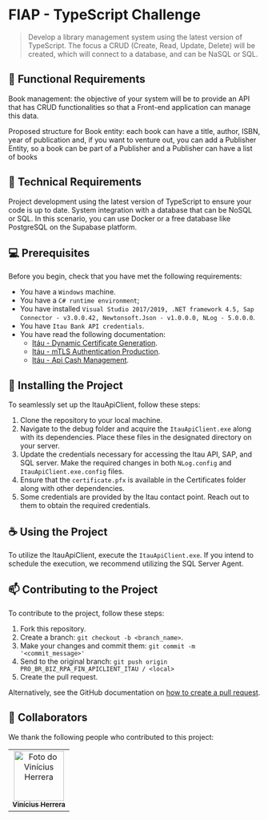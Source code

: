 # FIAP - TypeScript Challenge

> Develop a library management system using the latest version of TypeScript. The focus a CRUD (Create, Read, Update, Delete) will be created, which will connect to a database, and can be NaSQL or SQL.

<!-- ### Tweaks and improvements -->

<!-- O projeto ainda está em desenvolvimento e as próximas atualizações serão voltadas nas seguintes tarefas:

- [x] Tarefa 1
- [x] Tarefa 2
- [x] Tarefa 3
- [ ] Tarefa 4
- [ ] Tarefa 5 -->

## 🧬 Functional Requirements

Book management: the objective of your system will be to provide an API that has CRUD functionalities so that a Front-end application can manage this data.

Proposed structure for Book entity: each book can have a title, author, ISBN, year of publication and, if you want to venture out, you can add a Publisher Entity, so a book can be part of a Publisher and a Publisher can have a list of books

## 🔧 Technical Requirements

Project development using the latest version of TypeScript to ensure your code is up to date. System integration with a database that can be NoSQL or SQL. In this scenario, you can use Docker or a free database like PostgreSQL on the Supabase platform.

## 💻 Prerequisites

Before you begin, check that you have met the following requirements:

* You have a `Windows` machine.
* You have a `C# runtime environment`;
* You have installed `Visual Studio 2017/2019, .NET framework 4.5, Sap Connector - v3.0.0.42, Newtonsoft.Json - v1.0.0.0, NLog - 5.0.0.0`.
* You have `Itau Bank API credentials`.
* You have read the following documentation:
  * [Itáu - Dynamic Certificate Generation](https://devportal.itau.com.br/certificado-dinamico).
  * [Itáu - mTLS Authentication Production](https://devportal.itau.com.br/autenticacao-documentacao).
  * [Itáu - Api Cash Management](https://devportal.itau.com.br/nossas-apis/itau-ep9-gtw-sispag-ext).


## 🚀 Installing the Project

To seamlessly set up the ItauApiClient, follow these steps:

1. Clone the repository to your local machine.
2. Navigate to the debug folder and acquire the `ItauApiClient.exe` along with its dependencies. Place these files in the designated directory on your server.
3. Update the credentials necessary for accessing the Itau API, SAP, and SQL server. Make the required changes in both `NLog.config` and `ItauApiClient.exe.config` files.
4. Ensure that the `certificate.pfx` is available in the Certificates folder along with other dependencies.
5. Some credentials are provided by the Itau contact point. Reach out to them to obtain the required credentials.

## ☕ Using the Project

To utilize the ItauApiClient, execute the `ItauApiClient.exe`. If you intend to schedule the execution, we recommend utilizing the SQL Server Agent.

## 📫 Contributing to the Project
<!---Se o seu README for longo ou se você tiver algum processo ou etapas específicas que deseja que os contribuidores sigam, considere a criação de um arquivo CONTRIBUTING.md separado--->
To contribute to the project, follow these steps:

1. Fork this repository.
2. Create a branch: `git checkout -b <branch_name>`.
3. Make your changes and commit them: `git commit -m '<commit_message>'`
4. Send to the original branch: `git push origin PRO_BR_BIZ_RPA_FIN_APICLIENT_ITAU / <local>`
5. Create the pull request.

Alternatively, see the GitHub documentation on [how to create a pull request](https://help.github.com/en/github/collaborating-with-issues-and-pull-requests/creating-a-pull-request).

## 🤝 Collaborators

We thank the following people who contributed to this project:

<table>
  <tr>
    <td align="center">
      <a href="https://github.com/ViniciusHerrera">
        <img src="https://github.com/ViniciusHerrera.png" width="100px;" alt="Foto do Vinícius Herrera"/><br>
        <sub>
          <b>Vinícius Herrera</b>
        </sub>
      </a>
    </td>
  </tr>
</table>